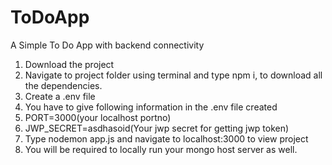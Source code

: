 # ToDoApp
A Simple To Do App with backend connectivity
1.	Download the project 
2.	Navigate to project folder using terminal and type npm i, to download all the dependencies.
3.	Create a .env file
4.	You have to give following information in the .env file created
5.	PORT=3000(your localhost portno)
6.	JWP_SECRET=asdhasoid(Your jwp secret for getting jwp token)
7.	Type nodemon app.js and navigate to localhost:3000 to view project
8.  You will be required to locally run your mongo host server as well.
